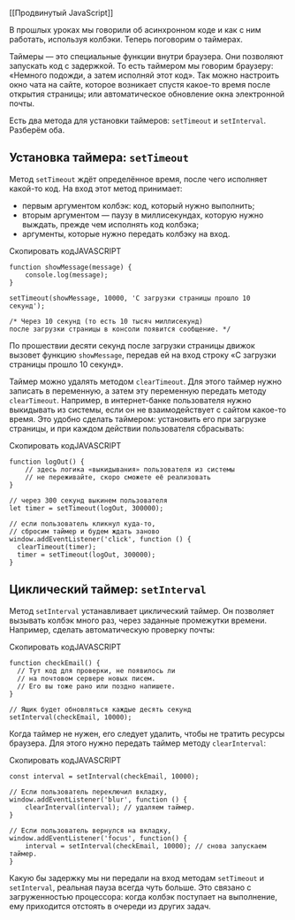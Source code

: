 [[Продвинутый JavaScript]]

В прошлых уроках мы говорили об асинхронном коде и как с ним работать, используя колбэки. Теперь поговорим о таймерах.

Таймеры — это специальные функции внутри браузера. Они позволяют запускать код с задержкой. То есть таймером мы говорим браузеру: «Немного подожди, а затем исполняй этот код». Так можно настроить окно чата на сайте, которое возникает спустя какое-то время после открытия страницы; или автоматическое обновление окна электронной почты.

Есть два метода для установки таймеров: `setTimeout` и `setInterval`. Разберём оба.

## Установка таймера: `setTimeout`

Метод `setTimeout` ждёт определённое время, после чего исполняет какой-то код. На вход этот метод принимает:

-   первым аргументом колбэк: код, который нужно выполнить;
-   вторым аргументом — паузу в миллисекундах, которую нужно выждать, прежде чем исполнять код колбэка;
-   аргументы, которые нужно передать колбэку на вход.

Скопировать кодJAVASCRIPT

```
function showMessage(message) {
    console.log(message);
}

setTimeout(showMessage, 10000, 'С загрузки страницы прошло 10 секунд'); 

/* Через 10 секунд (то есть 10 тысяч миллисекунд)
после загрузки страницы в консоли появится сообщение. */ 
```

По прошествии десяти секунд после загрузки страницы движок вызовет функцию `showMessage`, передав ей на вход строку «С загрузки страницы прошло 10 секунд».

Таймер можно удалять методом `clearTimeout`. Для этого таймер нужно записать в переменную, а затем эту переменную передать методу `clearTimeout`. Например, в интернет-банке пользователя нужно выкидывать из системы, если он не взаимодействует с сайтом какое-то время. Это удобно сделать таймером: установить его при загрузке страницы, и при каждом действии пользователя сбрасывать:

Скопировать кодJAVASCRIPT

```
function logOut() {
    // здесь логика «выкидывания» пользователя из системы
    // не переживайте, скоро сможете её реализовать
}

// через 300 секунд выкинем пользователя
let timer = setTimeout(logOut, 300000);

// если пользователь кликнул куда-то,
// сбросим таймер и будем ждать заново
window.addEventListener('click', function () {
  clearTimeout(timer);
  timer = setTimeout(logOut, 300000);
} 
```

## Циклический таймер: `setInterval`

Метод `setInterval` устанавливает циклический таймер. Он позволяет вызывать колбэк много раз, через заданные промежутки времени. Например, сделать автоматическую проверку почты:

Скопировать кодJAVASCRIPT

```
function checkEmail() {
  // Тут код для проверки, не появилось ли
  // на почтовом сервере новых писем.
  // Его вы тоже рано или поздно напишете.
}

// Ящик будет обновляться каждые десять секунд
setInterval(checkEmail, 10000); 
```

Когда таймер не нужен, его следует удалить, чтобы не тратить ресурсы браузера. Для этого нужно передать таймер методу `clearInterval`:

Скопировать кодJAVASCRIPT

```
const interval = setInterval(checkEmail, 10000);

// Если пользователь переключил вкладку,
window.addEventListener('blur', function () {
    clearInterval(interval); // удаляем таймер.
}

// Если пользователь вернулся на вкладку,
window.addEventListener('focus', function() {
    interval = setInterval(checkEmail, 10000); // снова запускаем таймер.
} 
```

Какую бы задержку мы ни передали на вход методам `setTimeout` и `setInterval`, реальная пауза всегда чуть больше. Это связано с загруженностью процессора: когда колбэк поступает на выполнение, ему приходится отстоять в очереди из других задач.